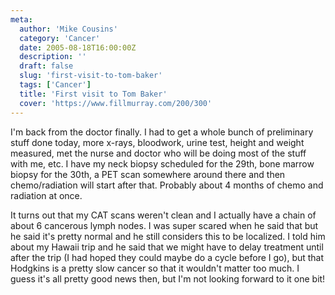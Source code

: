 ```yaml
---
meta:
  author: 'Mike Cousins'
  category: 'Cancer'
  date: 2005-08-18T16:00:00Z
  description: ''
  draft: false
  slug: 'first-visit-to-tom-baker'
  tags: ['Cancer']
  title: 'First visit to Tom Baker'
  cover: 'https://www.fillmurray.com/200/300'
---
```


I'm back from the doctor finally. I had to get a whole bunch of preliminary
stuff done today, more x-rays, bloodwork, urine test, height and weight
measured, met the nurse and doctor who will be doing most of the stuff with me,
etc. I have my neck biopsy scheduled for the 29th, bone marrow biopsy for the
30th, a PET scan somewhere around there and then chemo/radiation will start
after that. Probably about 4 months of chemo and radiation at once.

It turns out that my CAT scans weren't clean and I actually have a chain of
about 6 cancerous lymph nodes. I was super scared when he said that but he said
it's pretty normal and he still considers this to be localized. I told him about
my Hawaii trip and he said that we might have to delay treatment until after the
trip (I had hoped they could maybe do a cycle before I go), but that Hodgkins is
a pretty slow cancer so that it wouldn't matter too much. I guess it's all
pretty good news then, but I'm not looking forward to it one bit!
